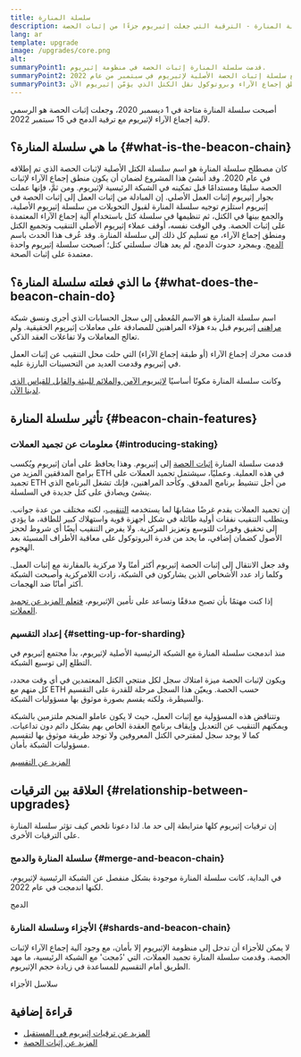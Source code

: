 ```yaml
---
title: سلسلة المنارة
description: تعرّف على سلسلة المنارة - الترقية التي جعلت إثيريوم جزءًا من إثبات الحصة.
lang: ar
template: upgrade
image: /upgrades/core.png
alt:
summaryPoint1: قدمت سلسلة المنارة إثبات الحصة في منظومة إثيريوم.
summaryPoint2: تم الدمج مع سلسلة إثبات الحصة الأصلية لإثيريوم في سبتمبر من عام 2022.
summaryPoint3: قدمت سلسلة المنارة منطق إجماع الآراء وبروتوكول نقل الكتل الذي يؤمّن إثيريوم الآن.
---
```


<UpgradeStatus isShipped dateKey="page-upgrades:page-upgrades-beacon-date">
  أصبحت سلسلة المنارة متاحة في 1 ديسمبر 2020، وجعلت إثبات الحصة هو الرسمي لآلية إجماع الآراء لإثيريوم مع ترقية الدمج في 15 سبتمبر 2022.
</UpgradeStatus>

## ما هي سلسلة المنارة؟ {#what-is-the-beacon-chain}

كان مصطلح سلسلة المنارة هو اسم سلسلة الكتل الأصلية لإثبات الحصة الذي تم إطلاقه في عام 2020. وقد أنشئ هذا المشروع لضمان أن يكون منطق إجماع الآراء لإثبات الحصة سليمًا ومستدامًا قبل تمكينه في الشبكة الرئيسية لإثيريوم. ومن ثمَّ، فإنها عملت بجوار إثيريوم إثبات العمل الأصلي. إن المبادلة من إثبات العمل إلى إثبات الحصة في إثيريوم استلزم توجيه سلسلة المنارة لقبول التحويلات من سلسلة إثيريوم الأصلية، والجمع بينها في الكتل، ثم تنظيمها في سلسلة كتل باستخدام آلية إجماع الآراء المعتمدة على إثبات الحصة. وفي الوقت نفسه، أوقف عملاء إثيريوم الأصلي التنقيب وتجميع الكتل ومنطق إجماع الآراء، مع تسليم كل ذلك إلى سلسلة المنارة. وقد عُرف هذا الحدث باسم [الدمج](/roadmap/merge/). وبمجرد حدوث الدمج، لم يعد هناك سلسلتي كتل؛ أصبحت سلسلة إثيريوم واحدة معتمدة على إثبات الصحة.

## ما الذي فعلته سلسلة المنارة؟ {#what-does-the-beacon-chain-do}

اسم سلسلة المنارة هو الاسم المُعطى إلى سجل الحسابات الذي أجرى ونسق شبكة [مراهني](/staking/) إثيريوم قبل بدء هؤلاء المراهنين للمصادقة على معاملات إثيريوم الحقيقية. ولم تعالج المعاملات ولا تفاعلات العقد الذكي.

قدمت محرك إجماع الآراء (أو طبقة إجماع الآراء) التي حلت محل التنقيب عن إثبات العمل في إثيريوم وقدمت العديد من التحسينات البارزة عليه.

وكانت سلسلة المنارة مكونًا أساسيًا [لإثيريوم الآمن والملائم للبيئة والقابل للقياس الذي لدينا الآن](/roadmap/vision/).

## تأثير سلسلة المنارة {#beacon-chain-features}

### معلومات عن تجميد العملات {#introducing-staking}

قدمت سلسلة المنارة [إثبات الحصة](/developers/docs/consensus-mechanisms/pos/) إلى إثيريوم. وهذا يحافظ على أمان إثيريوم ويُكسب برامج المدققين المزيد من ETH في هذه العملية. وعمليًا، سيشتمل تجميد العملات على تجميد ETH من أجل تنشيط برنامج المدقق. وكأحد المراهنين، فإنك تشغل البرنامج الذي ينشئ ويصادق على كتل جديدة في السلسلة.

إن تجميد العملات يقدم غرضًا مشابهًا لما يستخدمه [التنقيب](/developers/docs/mining/)، لكنه مختلف من عدة جوانب. ويتطلب التنقيب نفقات أولية طائلة في شكل أجهزة قوية واستهلاك كبير للطاقة، ما يؤدي إلى تحقيق وفورات للتوسع وتعزيز المركزية. ولا يفرض التنقيب أيضًا أي شروط لحجز الأصول كضمان إضافي، ما يحد من قدرة البروتوكول على معاقبة الأطراف المسيئة بعد الهجوم.

وقد جعل الانتقال إلى إثبات الحصة إثيريوم أكثر أمنًا ولا مركزية بالمقارنة مع إثبات العمل. وكلما زاد عدد الأشخاص الذين يشاركون في الشبكة، زادت اللامركزية وأصبحت الشبكة أكثر أمانًا ضد الهجمات.

<InfoBanner emoji=":money_bag:">
  إذا كنت مهتمًا بأن تصبح مدققًا وتساعد على تأمين الإثيريوم، <a href="/staking/">فتعلم المزيد عن تجميد العملات</a>.
</InfoBanner>

### إعداد التقسيم {#setting-up-for-sharding}

منذ اندمجت سلسلة المنارة مع الشبكة الرئيسية الأصلية لإثيريوم، بدأ مجتمع إثيريوم في التطلع إلى توسيع الشبكة.

ويكون لإثبات الحصة ميزة امتلاك سجل لكل منتجي الكتل المعتمدين في أي وقت محدد، كل منهم مع ETH حسب الحصة. ويعيّن هذا السجل مرحلة للقدرة على التقسيم والسيطرة، ولكنه يقسم بصورة موثوق بها مسؤوليات الشبكة.

وتتناقض هذه المسؤولية مع إثبات العمل، حيث لا يكون عاملو المنجم ملتزمين بالشبكة ويمكنهم التنقيب عن التعديل وإيقاف برنامج العقدة الخاص بهم بشكل دائم دون تداعيات. كما لا يوجد سجل لمقترحي الكتل المعروفين ولا توجد طريقة موثوق بها لتقسيم مسؤوليات الشبكة بأمان.

[المزيد عن التقسيم](/roadmap/danksharding/)

## العلاقة بين الترقيات {#relationship-between-upgrades}

إن ترقيات إثيريوم كلها مترابطة إلى حد ما. لذا دعونا نلخص كيف تؤثر سلسلة المنارة على الترقيات الأخرى.

### سلسلة المنارة والدمج {#merge-and-beacon-chain}

في البداية، كانت سلسلة المنارة موجودة بشكل منفصل عن الشبكة الرئيسية لإثيريوم، لكنها اندمجت في عام 2022.

<ButtonLink to="/roadmap/merge/">
  الدمج
</ButtonLink>

### الأجزاء وسلسلة المنارة {#shards-and-beacon-chain}

لا يمكن للأجزاء أن تدخل إلى منظومة الإثيريوم إلا بأمان، مع وجود آلية إجماع الآراء لإثبات الحصة. وقدمت سلسلة المنارة تجميد العملات، التي 'دُمجت' مع الشبكة الرئيسية، ما مهد الطريق أمام التقسيم للمساعدة في زيادة حجم الإثيريوم.

<ButtonLink to="/roadmap/danksharding/">
  سلاسل الأجزاء
</ButtonLink>

## قراءة إضافية

- [المزيد عن ترقيات إثيريوم في المستقبل](/roapmap/vision)
- [المزيد عن إثبات الحصة](/developers/docs/consensus-mechanisms/pos)
